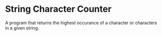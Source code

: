 # String Character Counter
A program that returns the highest occurance of a character or characters in a given string. 